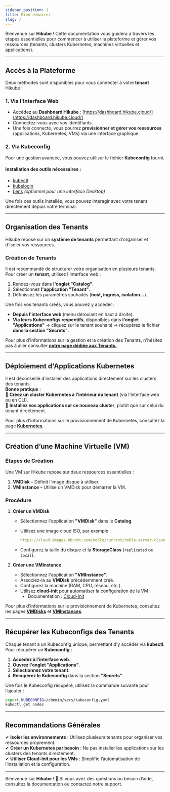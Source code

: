 ```yaml
---
sidebar_position: 1
title: Bien démarrer
slug: /
---
```


Bienvenue sur **Hikube** ! Cette documentation vous guidera à travers les étapes essentielles pour commencer à utiliser la plateforme et gérer vos ressources (tenants, clusters Kubernetes, machines virtuelles et applications).

---

## Accès à la Plateforme

Deux méthodes sont disponibles pour vous connecter à votre **tenant** Hikube :

### **1. Via l'Interface Web**

- Accédez au **Dashboard Hikube** : [https://dashboard.hikube.cloud/](https://dashboard.hikube.cloud/)
- Connectez-vous avec vos identifiants.
- Une fois connecté, vous pourrez **provisionner et gérer vos ressources** (applications, Kubernetes, VMs) via une interface graphique.

### **2. Via Kubeconfig**

Pour une gestion avancée, vous pouvez utiliser le fichier **Kubeconfig** fourni.

#### **Installation des outils nécessaires :**

- [kubectl](https://kubernetes.io/docs/tasks/tools/)
- [kubelogin](https://github.com/int128/kubelogin)
- [Lens](https://k8slens.dev/) *(optionnel pour une interface Desktop)*

Une fois ces outils installés, vous pouvez interagir avec votre tenant directement depuis votre terminal.

---

## Organisation des Tenants

Hikube repose sur un **système de tenants** permettant d'organiser et d'isoler vos ressources.

### **Création de Tenants**

Il est recommandé de structurer votre organisation en plusieurs tenants.
Pour créer un **tenant**, utilisez l'interface web :

1. Rendez-vous dans **l'onglet "Catalog"**.
2. Sélectionnez **l'application "Tenant"**.
3. Définissez les paramètres souhaités (**host, ingress, isolation...**).

Une fois vos tenants créés, vous pouvez y accéder :

- **Depuis l'interface web** (menu déroulant en haut à droite).
- **Via leurs Kubeconfigs respectifs**, disponibles dans **l'onglet "Applications"** → cliquez sur le tenant souhaité → récupérez le fichier **dans la section "Secrets"**.

Pour plus d'informations sur la gestion et la création des Tenants, n'hésitez pas à aller consulter **[notre page dédiée aux Tenants.](./api/applications/tenants.md)**

---

## Déploiement d'Applications Kubernetes

Il est déconseillé d'installer des applications directement sur les clusters des tenants.  
**Bonne pratique** :  
🔹 **Créez un cluster Kubernetes à l’intérieur du tenant** (via l’interface web ou en CLI).  
🔹 **Installez vos applications sur ce nouveau cluster**, plutôt que sur celui du tenant directement.

Pour plus d'informations sur le provisionnement de Kubernetes, consultez la page **[Kubernetes](./api/applications/kuberneteses.md)**.

---

## Création d’une Machine Virtuelle (VM)

### **Étapes de Création**

Une VM sur Hikube repose sur deux ressources essentielles :

1. **VMDisk** – Définit l’image disque à utiliser.
2. **VMInstance** – Utilise un VMDisk pour démarrer la VM.

### **Procédure**

1. **Créer un VMDisk**
   - Sélectionnez l'application **"VMDisk"** dans le **Catalog**.
   - Utilisez une image cloud ISO, par exemple :

     ```yaml
     https://cloud-images.ubuntu.com/noble/current/noble-server-cloudimg-amd64.img
     ```

   - Configurez la taille du disque et la **StorageClass** (`replicated` ou `local`).

2. **Créer une VMInstance**
   - Sélectionnez l'application **"VMInstance"**.
   - Associez-la au **VMDisk** précédemment créé.
   - Configurez la machine (RAM, CPU, réseau, etc.).
   - Utilisez **cloud-init** pour automatiser la configuration de la VM :
     - Documentation : [Cloud-Init](https://cloudinit.readthedocs.io/en/latest/)

Pour plus d'informations sur le provisionnement de Kubernetes, consultez les pages **[VMDisks](./api/applications/vmdisks.md)** et **[VMInstances](./api/applications/vminstances.md)**.

---

## Récupérer les Kubeconfigs des Tenants

Chaque tenant a un Kubeconfig unique, permettant d'y accéder via **kubectl**.  
Pour récupérer un **Kubeconfig** :

1. **Accédez à l'interface web**.
2. **Ouvrez l'onglet "Applications"**.
3. **Sélectionnez votre tenant**.
4. **Récupérez le Kubeconfig** dans la section **"Secrets"**.

Une fois le Kubeconfig récupéré, utilisez la commande suivante pour l’ajouter :

```sh
export KUBECONFIG=/chemin/vers/kubeconfig.yaml
kubectl get nodes
```

---

## Recommandations Générales

✔ **Isoler les environnements** : Utilisez plusieurs tenants pour organiser vos ressources proprement.  
✔ **Créer un Kubernetes par besoin** : Ne pas installer les applications sur les clusters des tenants directement.  
✔ **Utiliser Cloud-Init pour les VMs** : Simplifie l’automatisation de l’installation et la configuration.

---

Bienvenue sur **Hikube** ! 🎉 Si vous avez des questions ou besoin d’aide, consultez la documentation ou contactez notre support.
